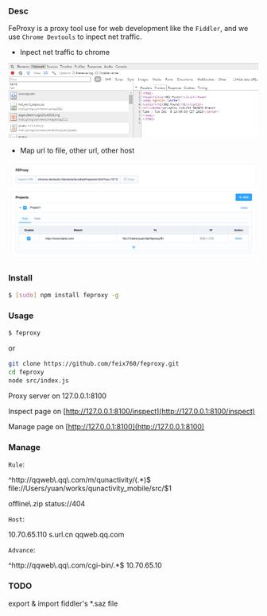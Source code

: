 
### Desc

FeProxy is a proxy tool use for web development like the `Fiddler`, and we use `Chrome Devtools` to inpect net traffic.

- Inpect net traffic to chrome

[![inspect page](https://raw.githubusercontent.com/feix760/feproxy/master/docs/inspector.png)](http://127.0.0.1:8100/inspect)

- Map url to file, other url, other host

[![manage page](https://raw.githubusercontent.com/feix760/feproxy/master/docs/manage.png)](http://127.0.0.1:8100/inspect)

### Install

```sh
$ [sudo] npm install feproxy -g
```

### Usage

```sh
$ feproxy
```

or 

```sh
git clone https://github.com/feix760/feproxy.git
cd feproxy
node src/index.js
```

Proxy server on 127.0.0.1:8100

Inspect page on [http://127.0.0.1:8100/inspect](http://127.0.0.1:8100/inspect)

Manage page on [http://127.0.0.1:8100](http://127.0.0.1:8100)

### Manage

`Rule`:

^http://qqweb\\.qq\\.com/m/qunactivity/(.*)$ file://Users/yuan/works/qunactivity_mobile/src/$1

offline\\.zip status://404

`Host`:

10.70.65.110 s.url.cn qqweb.qq.com

`Advance`:

^http://qqweb\\.qq\\.com/cgi-bin/.*$  10.70.65.10 

### TODO

export & import fiddler's *.saz file

